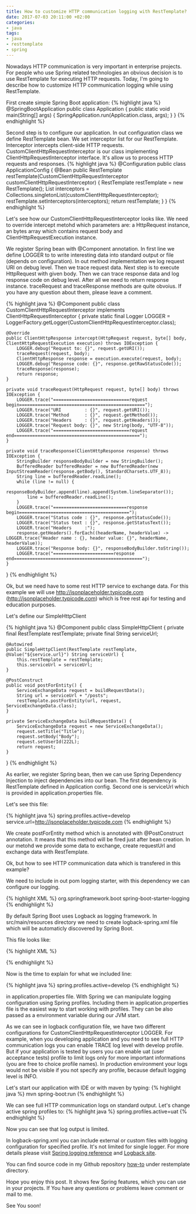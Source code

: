 ```yaml
---
title: How to customize HTTP communication logging with RestTemplate?
date: 2017-07-03 20:11:00 +02:00
categories:
- java
tags:
- java
- resttemplate
- spring
---
```


Nowadays HTTP communication is very important in enterprise projects.
For people who use Spring related technologies an obvious decision is to use RestTemplate for executing HTTP requests. Today, I'm going to describe how to customize HTTP communication logging while using RestTemplate.

First create simple Spring Boot application:
{% highlight java %}
@SpringBootApplication
public class Application {
    public static void main(String\[\] args) {
        SpringApplication.run(Application.class, args);
    }
}
{% endhighlight %}

Second step is to configure our application. In out configuration class we define RestTemplate bean. We set interceptor list for our RestTemplate. Interceptor intercepts client-side HTTP requests. CustomClientHttpRequestInterceptor is our class implementing ClientHttpRequestInterceptor interface. It's allow us to process HTTP requests and responses.
{% highlight java %}
@Configuration
public class ApplicationConfig {
    @Bean
    public RestTemplate restTemplate(CustomClientHttpRequestInterceptor customClientHttpRequestInterceptor) {
        RestTemplate restTemplate = new RestTemplate();
        List<ClientHttpRequestInterceptor> interceptors = Collections.singletonList(customClientHttpRequestInterceptor);
        restTemplate.setInterceptors(interceptors);
        return restTemplate;
    }
}
{% endhighlight %}

Let's see how our CustomClientHttpRequestInterceptor looks like. We need to override intercept metohd which parameters are: a HttpRequest instance, an bytes array which contains request body and ClientHttpRequestExecution instance.

We register Spring bean with @Component annotation. In first line we define LOGGER to to write interesting data into standard output or file (depends on configuration).
In out method implementation we log request URI on debug level. Then we trace request data. Next step is to execute HttpRequest with given body. Then we can trace response data and log response code on debug level. After all we need to return response instance. traceRequest and traceResponse methods are quite obvoius. If you have any question about them, please leave a comment.

{% highlight java %}
@Component
public class CustomClientHttpRequestInterceptor implements ClientHttpRequestInterceptor {
private static final Logger LOGGER = LoggerFactory.getLogger(CustomClientHttpRequestInterceptor.class);

    @Override
    public ClientHttpResponse intercept(HttpRequest request, byte[] body, ClientHttpRequestExecution execution) throws IOException {
        LOGGER.debug("Request to: {}", request.getURI());
        traceRequest(request, body);
        ClientHttpResponse response = execution.execute(request, body);
        LOGGER.debug("Response code: {}", response.getRawStatusCode());
        traceResponse(response);
        return response;
    }
    
    private void traceRequest(HttpRequest request, byte[] body) throws IOException {
        LOGGER.trace("=============================request begin================================================");
        LOGGER.trace("URI         : {}", request.getURI());
        LOGGER.trace("Method      : {}", request.getMethod());
        LOGGER.trace("Headers     : {}", request.getHeaders());
        LOGGER.trace("Request body: {}", new String(body, "UTF-8"));
        LOGGER.trace("=============================request end================================================");
    }
    
    private void traceResponse(ClientHttpResponse response) throws IOException {
        StringBuilder responseBodyBuilder = new StringBuilder();
        BufferedReader bufferedReader = new BufferedReader(new InputStreamReader(response.getBody(), StandardCharsets.UTF_8));
        String line = bufferedReader.readLine();
        while (line != null) {
            responseBodyBuilder.append(line).append(System.lineSeparator());
            line = bufferedReader.readLine();
        }
        LOGGER.trace("============================response begin==========================================");
        LOGGER.trace("Status code : {}", response.getStatusCode());
        LOGGER.trace("Status text : {}", response.getStatusText());
        LOGGER.trace("Headers     :");
        response.getHeaders().forEach((headerName, headerValue) -> LOGGER.trace("Header name : {}, header value: {}", headerName, headerValue));
        LOGGER.trace("Response body: {}", responseBodyBuilder.toString());
        LOGGER.trace("=======================response end=================================================");
    }

}
{% endhighlight %}

Ok, but we need have to some rest HTTP service to exchange data. For this example we will use http://jsonplaceholder.typicode.com (http://jsonplaceholder.typicode.com) which is free rest api for testing and education purposes.

Let's define our SimpleHttpClient

{% highlight java %}
@Component
public class SimpleHttpClient {
private final RestTemplate restTemplate;
private final String serviceUrl;

    @Autowired
    public SimpleHttpClient(RestTemplate restTemplate, @Value("${service.url}") String serviceUrl) {
        this.restTemplate = restTemplate;
        this.serviceUrl = serviceUrl;
    }
    
    @PostConstruct
    public void postForEntity() {
        ServiceExchangeData request = buildRequestData();
        String url = serviceUrl + "/posts";
        restTemplate.postForEntity(url, request, ServiceExchangeData.class);
    }
    
    private ServiceExchangeData buildRequestData() {
        ServiceExchangeData request = new ServiceExchangeData();
        request.setTitle("Title");
        request.setBody("Body");
        request.setUserId(222L);
        return request;
    }

}
{% endhighlight %}

As earlier, we register Spring bean, then we can use Spring Dependency Injection to inject dependencies into our bean. The first dependency is RestTemplate defined in Application config. Second one is serviceUrl which is provided in application.properties file.

Let's see this file:

{% highlight java %}
spring.profiles.active=develop
service.url=http://jsonplaceholder.typicode.com
{% endhighlight %}

We create postForEntity method which is annotated with @PostConstruct annotation. It means that this method will be fired just after bean creation. In our metohd we provide some data to exchange, create requestUrl and exchange data with RestTemplate.

Ok, but how to see HTTP communication data which is transfered in this example?

We need to include in out pom logging starter, with this dependency we can configure our logging.


{% highlight XML %}
<dependency>
    <groupId>org.springframework.boot</groupId>
    <artifactId>spring-boot-starter-logging</artifactId>
</dependency>
{% endhighlight %}

By default Spring Boot uses Logback as logging framework. In src/main/resources directory we need to create logback-spring.xml file which will be automaticly discovered by Spring Boot.

This file looks like:

{% highlight XML %}
<?xml version="1.0" encoding="UTF-8"?>
<configuration>
    <springProfile name="develop">
        <logger name="io.okraskat.resttemplate.CustomClientHttpRequestInterceptor" level="TRACE"/>
    </springProfile>
    <springProfile name="uat">
        <logger name="io.okraskat.resttemplate.CustomClientHttpRequestInterceptor" level="DEBUG"/>
    </springProfile>
    <include resource="org/springframework/boot/logging/logback/base.xml"/>
    <logger name="ROOT" level="INFO"/>
</configuration>
{% endhighlight %}

Now is the time to explain for what we included line:

{% highlight java %}
spring.profiles.active=develop
{% endhighlight %}

in application.properties file. With Spring we can manipulate logging configuration using Spring profiles. Including them in application.properties file is the easiest way to start working with profiles. They can be also passed as a environment variable during our JVM start.

As we can see in logback configuration file, we have two different configurations for CustomClientHttpRequestInterceptor LOGGER. For example, when you developing application and you need to see full HTTP communication logs you can enable TRACE log level with develop profile. But if your application is tested by users you can enable uat (user acceptance tests) profile to limit logs only for more important informations (you are free to choice profile names). In production environment your logs would not be visible if you not specify any profile, because default logging level is INFO.

Let's start our application with IDE or with maven by typing:
{% highlight java %}
mvn spring-boot:run
{% endhighlight %}

We can see full HTTP communication logs on standard output. Let's change active spring profiles to:
{% highlight java %}
spring.profiles.active=uat
{% endhighlight %}

Now you can see that log output is limited.

In logback-spring.xml you can include external or custom files with logging configuration for specified profile. It's not limited for single logger. For more details please visit [Spring logging reference](https://docs.spring.io/spring-boot/docs/current/reference/html/boot-features-logging.html) and  [Logback site](https://logback.qos.ch/manual/).

You can find source code in my Github repository [how-to](https://github.com/okraskat/how-to) under restemplate directory.

Hope you enjoy this post. It shows few Spring features, which you can use in your projects. If You have any questions or problems leave comment or mail to me.

See You soon!